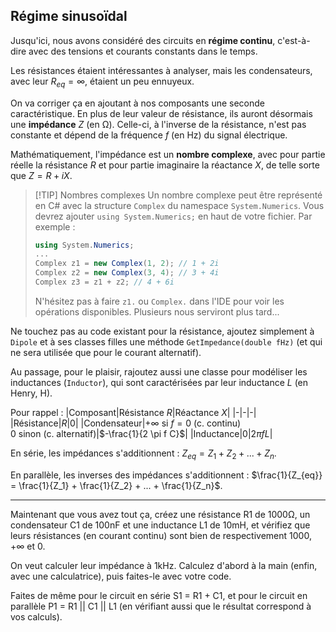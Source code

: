 ## Régime sinusoïdal

Jusqu'ici, nous avons considéré des circuits en **régime continu**, c'est-à-dire avec des tensions et courants constants dans le temps.

Les résistances étaient intéressantes à analyser, mais les condensateurs, avec leur $R_{eq} = \infty$, étaient un peu ennuyeux.

On va corriger ça en ajoutant à nos composants une seconde caractéristique. En plus de leur valeur de résistance, ils auront désormais une **impédance** $Z$ (en $\mathrm{\Omega}$). Celle-ci, à l'inverse de la résistance, n'est pas constante et dépend de la fréquence $f$ (en $\mathrm{Hz}$) du signal électrique.

Mathématiquement, l'impédance est un **nombre complexe**, avec pour partie réelle la résistance $R$ et pour partie imaginaire la réactance $X$, de telle sorte que $Z = R + iX$.

> [!TIP] Nombres complexes
> Un nombre complexe peut être représenté en C# avec la structure `Complex` du namespace `System.Numerics`. Vous devrez ajouter `using System.Numerics;` en haut de votre fichier. Par exemple :
> ```csharp
> using System.Numerics;
> ...
> Complex z1 = new Complex(1, 2); // 1 + 2i
> Complex z2 = new Complex(3, 4); // 3 + 4i
> Complex z3 = z1 + z2; // 4 + 6i
> ```
> N'hésitez pas à faire `z1.` ou `Complex.` dans l'IDE pour voir les opérations disponibles. Plusieurs nous serviront plus tard...

Ne touchez pas au code existant pour la résistance, ajoutez simplement à `Dipole` et à ses classes filles une méthode `GetImpedance(double fHz)` (et qui ne sera utilisée que pour le courant alternatif).

Au passage, pour le plaisir, rajoutez aussi une classe pour modéliser les inductances (`Inductor`), qui sont caractérisées par leur inductance $L$ (en Henry, $\mathrm{H}$). 

Pour rappel :
|Composant|Résistance $R$|Réactance $X$|
|-|-|-|
|Résistance|$R$|$0$|
|Condensateur|$+\infty$ si $f=0$ (c. continu)<br>$0$ sinon (c. alternatif)|$-\frac{1}{2 \pi f C}$|
|Inductance|$0$|$2 \pi f L$|

En série, les impédances s'additionnent : $Z_{eq} = Z_1 + Z_2 + ... + Z_n$.

En parallèle, les inverses des impédances s'additionnent : $\frac{1}{Z_{eq}} = \frac{1}{Z_1} + \frac{1}{Z_2} + ... + \frac{1}{Z_n}$.

---

Maintenant que vous avez tout ça, créez une résistance R1 de $1000 \mathrm{\Omega}$, un condensateur C1 de $100 \mathrm{nF}$ et une inductance L1 de $10 \mathrm{mH}$, et vérifiez que leurs résistances (en courant continu) sont bien de respectivement $1000$, $+\infty$ et $0$.

On veut calculer leur impédance à $1 \mathrm{kHz}$. Calculez d'abord à la main (enfin, avec une calculatrice), puis faites-le avec votre code.

Faites de même pour le circuit en série S1 = R1 + C1, et pour le circuit en parallèle P1 = R1 || C1 || L1 (en vérifiant aussi que le résultat correspond à vos calculs).